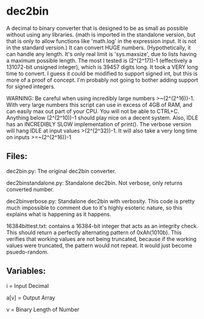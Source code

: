 # dec2bin
A decimal to binary converter that is designed to be as small as possible without using any libraries. (math is imported in the standalone version, but that is only to allow functions like 'math.log' in the expression input. It is not in the standard version.) It can convert HUGE numbers. (Hypothetically, it can handle any length. It's only real limit is 'sys.maxsize', due to lists having a maximum possible length. The most I tested is (2^(2^17))-1 (effectively a 131072-bit unsigned integer), which is 39457 digits long. It took a VERY long time to convert. I guess it could be modified to support signed int, but this is more of a proof of concept. I'm probably not going to bother adding support for signed integers. 

WARNING: Be careful when using incredibly large numbers >\~(2^(2^16))-1. With very large numbers this script can use in excess of 4GB of RAM, and can easily max out part of your CPU. You will not be able to CTRL+C. Anything below (2^(2^10))-1 should play nice on a decent system. Also, IDLE has an INCREDIBLY SLOW implementation of print(). The verbose version will hang IDLE at input values >(2^(2^32))-1. It will also take a very long time on inputs >=\~(2^(2^16))-1

## Files:
  dec2bin.py: The original dec2bin converter.
  
  dec2binstandalone.py: Standalone dec2bin. Not verbose, only returns converted number.
  
  dec2binverbose.py: Standalone dec2bin with verbosity. This code is pretty much impossible to comment due to it's highly esoteric nature, so this explains what is happening as it happens.
  
  16384bittest.txt: contains a 16384-bit integer that acts as an integrity check. This should return a perfectly alternating pattern of 0xAh(1010b). This verifies that working values are not being truncated, because if the working values were truncated, the pattern would not repeat. It would just become psuedo-random.
    
## Variables:

  i = Input Decimal
  
  a\[v\] = Output Array
  
  v = Binary Length of Number
